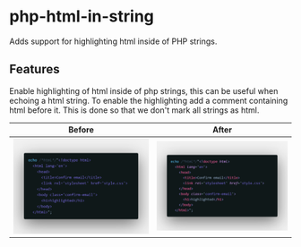 # php-html-in-string
Adds support for highlighting html inside of PHP strings.

## Features
Enable highlighting of html inside of php strings, this can be useful when echoing a html string.
To enable the highlighting add a comment containing html before it. This is done so that we don't mark all strings as html.

| Before | After |
| --- | --- |
| ![Shows the default behavior of php](images/before.png) | ![Shows html highlighted inside of the string](images/after.png) |
